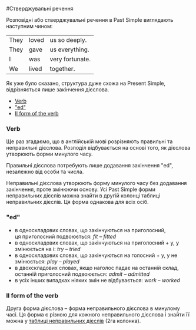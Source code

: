 #Стверджувальні речення

Розповідні або стверджувальні речення в Past Simple виглядають наступним чином:


  <table>
    <tr>
        <td>They</td>
        <td>loved</td>
        <td>us so deeply.</td>
    </tr>
    <tr>
        <td>They</td>
        <td>gave</td>
        <td>us everything.</td>
    </tr>
    <tr>
        <td>I</td>
        <td>was</td>
        <td>very fortunate.</td>
    </tr>
    <tr>
        <td>We</td>
        <td>lived</td>
        <td>together.</td>
    </tr>
    </table>
    
Як уже було сказано, структура дуже схожа на Present Simple, відрізняється лише закінчення дієслова.
    
<!--| <h4>+</h4> |Subject | Verb + Ending "ed"/II form of the verb | Object/Adverbial modifier |
| -- | -- | -- | --| 
| | They | loved | us so deeply. |
| | They | gave | us everything. |
| | I | was | very fortunate. |
| | We | lived | together. |
<br>-->


<ul class="nav nav-tabs">
<li class="active"><a data-toggle="tab" href="#home">Verb</a></li>
<li><a data-toggle="tab" href="#menu1">"ed"</a></li>
<li><a data-toggle="tab" href="#menu2">II form of the verb</a></li>
</ul>

<div class="tab-content">
  <div id="home" class="tab-pane fade in active">
    <h3>Verb</h3>
    <p>Ще раз згадаємо, що в англійській мові розрізняють правильні та неправильні дієслова. Розподіл відбувається на основі того, як дієслова утворюють форми минулого часу.</p>
<p>Правильні дієслова потребують лише додавання закінчення <span class="p1">"ed"</span>, незалежно від особи та числа.</p>

<p>Неправильні дієслова утворюють форму минулого часу без додавання закінчення, проте змінюючи основу. Усі Past Simple форми неправильних дієслів  можна знайти в другій колонці таблиці неправильних дієслів. Ця форма однакова для всіх осіб.
</p>
  </div>
  <div id="menu1" class="tab-pane fade">
    <h3>"ed"</h3>
    <ul>
<li>в односкладових словах, що закінчуються на приголосний,<br> ця приголосний подвоюється: <i>fit – fitted</i></li>
<li>в односкладових словах, що закінчуються на приголосний + у, <span class="p1">у</span> змінюється на <span class="p1">і</span>: <i>try – tried</i></li>
<li>в односкладових словах, що закінчуються на голосний + <span class="p1">у</span>, <span class="p1">у</span> не змінюється: <i>play – played</i></li>
<li>в двохскладових словах, якщо наголос падає на останній склад, останній приголосний подвоюється: <i>admit – admitted</i></li>
<li>в усіх інших випадках ніяких змін не відбувається: <i>work – worked</i></li>
</ul>
  </div>
  <div id="menu2" class="tab-pane fade">
    <h3>II form of the verb</h3>
    <p>Друга форма дієслова – форма неправильного дієслова в минулому часі. Ця форма є різною для кожного неправильного дієслова і знайти її можна у <a href="http://english2.ed-era.com/2/tablitsya_nepravilnih_diesliv.html">таблиці неправильних дієслів</a> (2га колонка).
</p>
  </div>
</div>